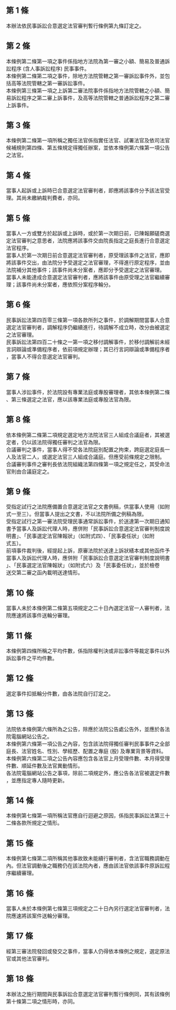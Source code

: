 第 1 條
-------
本辦法依民事訴訟合意選定法官審判暫行條例第九條訂定之。

第 2 條
-------
本條例第二條第一項之事件係指地方法院為第一審之小額、簡易及普通訴  
訟程序 (含人事訴訟程序) 民事事件。  
本條例第二條第二項之事件，除地方法院管轄之第一審訴訟事件外，並包  
括高等法院管轄之第一審訴訟事件。  
本條例第三條第一項之上訴第二審法院事件係指地方法院管轄之小額、簡  
易訴訟程序之第二審上訴事件，及高等法院管轄之普通訴訟程序之第二審  
上訴事件。

第 3 條
-------
本條例第二條第一項所稱之獨任法官係指實任法官、試署法官及依司法官  
候補規則第四條、第五條規定得獨任辦案，並依本條例第六條第一項公告  
之法官。

第 4 條
-------
當事人起訴或上訴時已合意選定法官審判者，即應將該事件分予該法官受  
理。其尚未繳納裁判費者，亦同。

第 5 條
-------
當事人一方或雙方於起訴或上訴時，或於第一次期日前，已陳報願磋商選  
定法官審判之意思者，法院應將該事件交由院長指定之庭長進行合意選定  
法官程序。  
當事人於第一次期日前合意選定法官審判者，原受理該事件之法官，應即  
將該事件交出，由法院分予受選定之法官審理，不得進行原定程序，並由  
法院補分其他事件；該事件尚未分案者，應即分予受選定之法官審理。  
當事人未能達成合意選定法官審判者，應將該事件由原受理之法官繼續審  
理；該事件尚未分案者，應依照分案程序輪分。

第 6 條
-------
民事訴訟法第四百零三條第一項各款所列之事件，於調解期間當事人合意  
選定法官審判者，調解程序仍繼續進行，待調解不成立時，改分由被選定  
之法官審理。  
民事訴訟法第四百二十條之一第一項之移付調解事件，於移付調解前未經  
言詞辯論或準備程序者，依前項規定辦理；其已行言詞辯論或準備程序者  
，當事人不得合意選定法官審判。

第 7 條
-------
當事人涉訟事件，於法院設有專業法庭或專股審理者，其依本條例第二條  
、第三條選定之法官，應以該專業法庭或專股法官為限。

第 8 條
-------
依本條例第二條第二項規定選定地方法院法官三人組成合議庭者，其被選  
定者，仍以該法院得獨任審判之法官為限。  
合議審判之事件，當事人得不受各法院庭別配置之拘束，跨庭選定庭長一  
人及法官二人，或選定法官三人組成合議庭。但應受前條規定之限制。  
合議審判事件之審判長依法院組織法第四條第一項之規定任之，其受命法  
官則由合議庭定之。

第 9 條
-------
受指定試行之法院應備置合意選定法官之文書例稿，供當事人使用（如附  
式一至三）。但當事人提出之文書，不以法院所備之例稿為限。  
受指定試行之第一審法院受理民事通常訴訟事件，於送達第一次期日通知  
書予當事人及訴訟代理人時，應併附「民事訴訟合意選定法官審判制度說  
明書」、「民事選定法官陳報狀」（如附式四）、「民事委任狀」（如附  
式五）。  
前項事件裁判後，經提起上訴，原審法院於送達上訴狀繕本或其他函件予  
當事人及訴訟代理人時，應併附「民事訴訟合意選定法官審判制度說明書  
」、「民事選定法官陳報狀」（如附式六）及「民事委任狀」，並於檢卷  
送交第二審之函內載明送達情形。

第 10 條
--------
當事人未於本條例第二條第五項規定之二十日內選定法官一人審判者，法  
院應速將該事件送輪分審理。

第 11 條
--------
本條例第四條所稱之平均件數，係指除權判決或非訟事件等裁定事件以外  
訴訟事件之平均件數。

第 12 條
--------
選定事件扣抵輪分件數，由各法院自行訂定之。

第 13 條
--------
法院依本條例第六條所為之公告，除應於法院公告處公告外，並應於各法  
院電腦網站公告之。  
本條例第六條第一項公告之內容，包含該法院得獨任審判民事事件之全部  
庭長、法官姓名、性別、學經歷、配置之專庭 (股) 及專業背景等資料。  
本條例第六條第二項之公告內容應包含各法官上月受理件數、本月得受理  
件數、順延件數及法官異動情形。  
各法院電腦網站公告之事項，除前二項規定外，應公告各法官被選定件數  
，並應指定專人隨時更新。

第 14 條
--------
本條例第七條第一項所稱法官應自行迴避之原因，係指民事訴訟法第三十  
二條各款所規定之情形。

第 15 條
--------
本條例第七條第二項所稱其他事故致未能續行審判者，含法官職務調動在  
內。但法官調動後之職務仍在該法院內者，應由該法官依該事件原訴訟程  
序繼續審理。

第 16 條
--------
當事人未於本條例第七條第三項規定之二十日內另行選定法官審判者，法  
院應速將該案件送輪分審理。

第 17 條
--------
經第三審法院發回或發交之事件，當事人仍得依本條例之規定，選定原法  
官或其他法官審判。

第 18 條
--------
本辦法之施行期間與民事訴訟合意選定法官審判暫行條例同，其有該條例  
第十條第二項之情形時，亦同。

